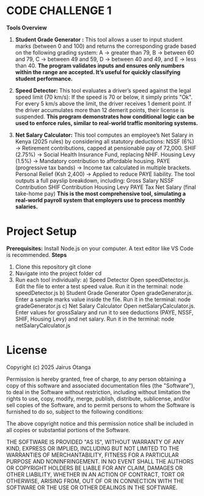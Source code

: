 # CODE CHALLENGE 1
**Tools Overview**
1. **Student Grade Generator :**
 This tool allows a user to input student marks (between 0 and 100) and returns the corresponding grade based on the following grading system:
A → greater than 79,
B → between 60 and 79,
C → between 49 and 59,
D → between 40 and 49, and
E → less than 40.
**The program validates inputs and ensures only numbers within the range are accepted. It’s useful for quickly classifying student performance.**


2. **Speed Detector:**
 This tool evaluates a driver’s speed against the legal speed limit (70 km/s):
If the speed is 70 or below, it simply prints "Ok".
For every 5 km/s above the limit, the driver receives 1 demerit point.
If the driver accumulates more than 12 demerit points, their license is suspended.
**This program demonstrates how conditional logic can be used to enforce rules, similar to real-world traffic monitoring systems.**


3. **Net Salary Calculator:**
 This tool computes an employee’s Net Salary in Kenya (2025 rules) by considering all statutory deductions:
NSSF (6%) → Retirement contributions, capped at pensionable pay of 72,000.
SHIF (2.75%) → Social Health Insurance Fund, replacing NHIF.
Housing Levy (1.5%) → Mandatory contribution to affordable housing.
PAYE (progressive tax bands) → Income tax calculated in multiple brackets.
Personal Relief (Ksh 2,400) → Applied to reduce PAYE liability.
The tool outputs a full payslip breakdown, including:
Gross Salary
NSSF Contribution
SHIF Contribution
Housing Levy
PAYE Tax
Net Salary (final take-home pay)
**This is the most comprehensive tool, simulating a real-world payroll system that employers use to process monthly salaries.**

# Project Setup
**Prerequisites:**
Install Node.js on your computer.
A text editor like VS Code is recommended.
**Steps**
1) Clone this repository
git clone <repo-link>
2) Navigate into the project folder
cd <project-folder>
3) Run each tool individually:
a) Speed Detector
Open speedDetector.js.
Edit the file to enter a test speed value.
Run it in the terminal:
node speedDetector.js
b) Student Grade Generator
Open gradeGenerator.js.
Enter a sample marks value inside the file.
Run it in the terminal:
node gradeGenerator.js
c) Net Salary Calculator
Open netSalaryCalculator.js.
Enter values for grossSalary and run it to see deductions (PAYE, NSSF, SHIF, Housing Levy) and net salary.
Run it in the terminal:
node netSalaryCalculator.js



# License

Copyright (c) 2025 Jairus Otanga

Permission is hereby granted, free of charge, to any person obtaining a copy
of this software and associated documentation files (the "Software"), to deal
in the Software without restriction, including without limitation the rights
to use, copy, modify, merge, publish, distribute, sublicense, and/or sell
copies of the Software, and to permit persons to whom the Software is
furnished to do so, subject to the following conditions:

The above copyright notice and this permission notice shall be included in all
copies or substantial portions of the Software.

THE SOFTWARE IS PROVIDED "AS IS", WITHOUT WARRANTY OF ANY KIND, EXPRESS OR
IMPLIED, INCLUDING BUT NOT LIMITED TO THE WARRANTIES OF MERCHANTABILITY,
FITNESS FOR A PARTICULAR PURPOSE AND NONINFRINGEMENT. IN NO EVENT SHALL THE
AUTHORS OR COPYRIGHT HOLDERS BE LIABLE FOR ANY CLAIM, DAMAGES OR OTHER
LIABILITY, WHETHER IN AN ACTION OF CONTRACT, TORT OR OTHERWISE, ARISING FROM,
OUT OF OR IN CONNECTION WITH THE SOFTWARE OR THE USE OR OTHER DEALINGS IN THE
SOFTWARE.
